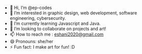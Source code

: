 - 👋 Hi, I’m @ep-codes
- 👀 I’m interested in graphic design, web development, software engineering, cybersecurity. 
- 🌱 I’m currently learning Javascript and Java.
- 💞️ I’m looking to collaborate on projects and art! 
- 📫 How to reach me : eshani2020@gmail.com
- 😄 Pronouns: she/her
- ⚡ Fun fact: I make art for fun! :D

<!---
ep-codes/ep-codes is a ✨ special ✨ repository because its `README.md` (this file) appears on your GitHub profile.
You can click the Preview link to take a look at your changes.
--->
